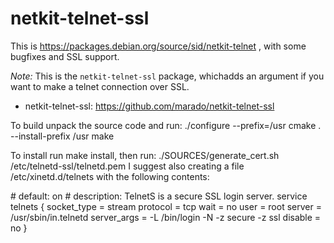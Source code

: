 netkit-telnet-ssl
=================

This is https://packages.debian.org/source/sid/netkit-telnet , with some
bugfixes and SSL support.

*Note:* This is the `netkit-telnet-ssl` package, whichadds an argument if you want to
make a telnet connection over SSL.

* netkit-telnet-ssl: https://github.com/marado/netkit-telnet-ssl

To build unpack the source code and run:
./configure --prefix=/usr
cmake . --install-prefix /usr
make

To install run make install, then run:
./SOURCES/generate_cert.sh /etc/telnetd-ssl/telnetd.pem
I suggest also creating a file /etc/xinetd.d/telnets with the following contents:

\# default: on
\# description: TelnetS is a secure SSL login server.
service telnets
{
        socket_type     = stream
        protocol        = tcp
        wait            = no
        user            = root
        server          = /usr/sbin/in.telnetd
        server_args     = -L /bin/login -N -z secure -z ssl
        disable         = no
}
